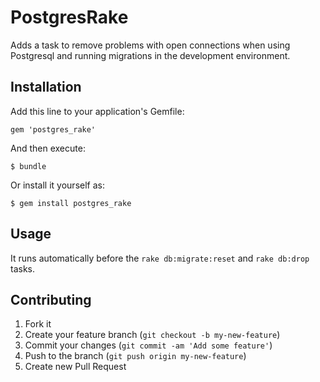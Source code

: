 # PostgresRake

Adds a task to remove problems with open connections when using Postgresql and
running migrations in the development environment.

## Installation

Add this line to your application's Gemfile:

    gem 'postgres_rake'

And then execute:

    $ bundle

Or install it yourself as:

    $ gem install postgres_rake

## Usage

It runs automatically before the `rake db:migrate:reset` and `rake db:drop` tasks.

## Contributing

1. Fork it
2. Create your feature branch (`git checkout -b my-new-feature`)
3. Commit your changes (`git commit -am 'Add some feature'`)
4. Push to the branch (`git push origin my-new-feature`)
5. Create new Pull Request
